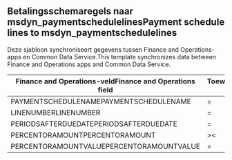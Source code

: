 ## <a name="payment-schedule-lines-to-msdyn_paymentschedulelines"></a><span data-ttu-id="b487e-101">Betalingsschemaregels naar msdyn_paymentschedulelines</span><span class="sxs-lookup"><span data-stu-id="b487e-101">Payment schedule lines to msdyn_paymentschedulelines</span></span>

<span data-ttu-id="b487e-102">Deze sjabloon synchroniseert gegevens tussen Finance and Operations-apps en Common Data Service.</span><span class="sxs-lookup"><span data-stu-id="b487e-102">This template synchronizes data between Finance and Operations apps and Common Data Service.</span></span>

<span data-ttu-id="b487e-103">Finance and Operations-veld</span><span class="sxs-lookup"><span data-stu-id="b487e-103">Finance and Operations field</span></span> | <span data-ttu-id="b487e-104">Toewijzingstype</span><span class="sxs-lookup"><span data-stu-id="b487e-104">Map type</span></span> | <span data-ttu-id="b487e-105">Ander Dynamics 365-veld</span><span class="sxs-lookup"><span data-stu-id="b487e-105">Other Dynamics 365 field</span></span> | <span data-ttu-id="b487e-106">Standaardwaarde</span><span class="sxs-lookup"><span data-stu-id="b487e-106">Default value</span></span>
---|---|---|---
<span data-ttu-id="b487e-107">PAYMENTSCHEDULENAME</span><span class="sxs-lookup"><span data-stu-id="b487e-107">PAYMENTSCHEDULENAME</span></span> | = | <span data-ttu-id="b487e-108">msdyn_paymentschedule.msdyn_name</span><span class="sxs-lookup"><span data-stu-id="b487e-108">msdyn_paymentschedule.msdyn_name</span></span> | 
<span data-ttu-id="b487e-109">LINENUMBER</span><span class="sxs-lookup"><span data-stu-id="b487e-109">LINENUMBER</span></span> | = | <span data-ttu-id="b487e-110">msdyn_linenumber</span><span class="sxs-lookup"><span data-stu-id="b487e-110">msdyn_linenumber</span></span> | 
<span data-ttu-id="b487e-111">PERIODSAFTERDUEDATE</span><span class="sxs-lookup"><span data-stu-id="b487e-111">PERIODSAFTERDUEDATE</span></span> | = | <span data-ttu-id="b487e-112">msdyn_periodsafterduedate</span><span class="sxs-lookup"><span data-stu-id="b487e-112">msdyn_periodsafterduedate</span></span> | 
<span data-ttu-id="b487e-113">PERCENTORAMOUNT</span><span class="sxs-lookup"><span data-stu-id="b487e-113">PERCENTORAMOUNT</span></span> | >< | <span data-ttu-id="b487e-114">msdyn_percentoramount</span><span class="sxs-lookup"><span data-stu-id="b487e-114">msdyn_percentoramount</span></span> | 
<span data-ttu-id="b487e-115">PERCENTORAMOUNTVALUE</span><span class="sxs-lookup"><span data-stu-id="b487e-115">PERCENTORAMOUNTVALUE</span></span> | = | <span data-ttu-id="b487e-116">msdyn_percentoramountvalue</span><span class="sxs-lookup"><span data-stu-id="b487e-116">msdyn_percentoramountvalue</span></span> | 
